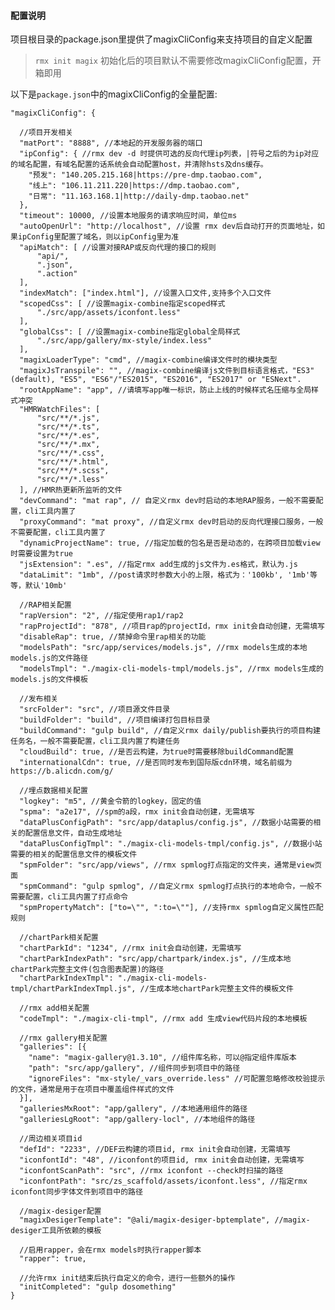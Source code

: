 

#### 配置说明
项目根目录的package.json里提供了magixCliConfig来支持项目的自定义配置

>  `rmx init magix` 初始化后的项目默认不需要修改magixCliConfig配置，开箱即用

以下是`package.json`中的magixCliConfig的全量配置:

    "magixCliConfig": {

      //项目开发相关
      "matPort": "8888", //本地起的开发服务器的端口
      "ipConfig": { //rmx dev -d 时提供可选的反向代理ip列表，|符号之后的为ip对应的域名配置，有域名配置的话系统会自动配置host，并清除hsts及dns缓存。
        "预发": "140.205.215.168|https://pre-dmp.taobao.com",
        "线上": "106.11.211.220|https://dmp.taobao.com", 
        "日常": "11.163.168.1|http://daily-dmp.taobao.net"
      }, 
      "timeout": 10000, //设置本地服务的请求响应时间，单位ms
      "autoOpenUrl": "http://localhost", //设置 rmx dev后自动打开的页面地址，如果ipConfig里配置了域名，则以ipConfig里为准
      "apiMatch": [ //设置对接RAP或反向代理的接口的规则
          "api/",
          ".json",
          ".action"
      ],
      "indexMatch": ["index.html"], //设置入口文件,支持多个入口文件
      "scopedCss": [ //设置magix-combine指定scoped样式
          "./src/app/assets/iconfont.less"
      ],
      "globalCss": [ //设置magix-combine指定global全局样式
          "./src/app/gallery/mx-style/index.less"
      ],
      "magixLoaderType": "cmd", //magix-combine编译文件时的模块类型
      "magixJsTranspile": "", //magix-combine编译js文件到目标语言格式，"ES3" (default), "ES5", "ES6"/"ES2015", "ES2016", "ES2017" or "ESNext".
      "rootAppName": "app", //请填写app唯一标识，防止上线的时候样式名压缩与全局样式冲突
      "HMRWatchFiles": [
          "src/**/*.js",
          "src/**/*.ts",
          "src/**/*.es",
          "src/**/*.mx",
          "src/**/*.css",
          "src/**/*.html",
          "src/**/*.scss",
          "src/**/*.less"
      ], //HMR热更新所监听的文件
      "devCommand": "mat rap", // 自定义rmx dev时启动的本地RAP服务，一般不需要配置，cli工具内置了
      "proxyCommand": "mat proxy", //自定义rmx dev时启动的反向代理接口服务，一般不需要配置，cli工具内置了
      "dynamicProjectName": true, //指定加载的包名是否是动态的，在跨项目加载view时需要设置为true
      "jsExtension": ".es", //指定rmx add生成的js文件为.es格式，默认为.js
      "dataLimit": "1mb", //post请求时参数大小的上限，格式为：'100kb', '1mb'等等，默认'10mb'

      //RAP相关配置
      "rapVersion": "2", //指定使用rap1/rap2
      "rapProjectId": "878", //项目rap的projectId，rmx init会自动创建，无需填写
      "disableRap": true, //禁掉命令里rap相关的功能
      "modelsPath": "src/app/services/models.js", //rmx models生成的本地models.js的文件路径
      "modelsTmpl": "./magix-cli-models-tmpl/models.js", //rmx models生成的models.js的文件模板

      //发布相关
      "srcFolder": "src", //项目源文件目录
      "buildFolder": "build", //项目编译打包目标目录
      "buildCommand": "gulp build", //自定义rmx daily/publish要执行的项目构建任务名，一般不需要配置，cli工具内置了构建任务
      "cloudBuild": true, //是否云构建，为true时需要移除buildCommand配置
      "internationalCdn": true, //是否同时发布到国际版cdn环境，域名前缀为https://b.alicdn.com/g/

      //埋点数据相关配置
      "logkey": "m5", //黄金令箭的logkey，固定的值
      "spma": "a2e17", //spm的a段，rmx init会自动创建，无需填写
      "dataPlusConfigPath": "src/app/dataplus/config.js", //数据小站需要的相关的配置信息文件，自动生成地址
      "dataPlusConfigTmpl": "./magix-cli-models-tmpl/config.js", //数据小站需要的相关的配置信息文件的模板文件
      "spmFolder": "src/app/views", //rmx spmlog打点指定的文件夹，通常是view页面
      "spmCommand": "gulp spmlog", //自定义rmx spmlog打点执行的本地命令，一般不需要配置，cli工具内置了打点命令
      "spmPropertyMatch": ["to=\"", ":to=\""], //支持rmx spmlog自定义属性匹配规则

      //chartPark相关配置
      "chartParkId": "1234", //rmx init会自动创建，无需填写
      "chartParkIndexPath": "src/app/chartpark/index.js", //生成本地chartPark完整主文件(包含图表配置)的路径
      "chartParkIndexTmpl": "./magix-cli-models-tmpl/chartParkIndexTmpl.js", //生成本地chartPark完整主文件的模板文件

      //rmx add相关配置
      "codeTmpl": "./magix-cli-tmpl", //rmx add 生成view代码片段的本地模板

      //rmx gallery相关配置
      "galleries": [{
        "name": "magix-gallery@1.3.10", //组件库名称，可以@指定组件库版本
        "path": "src/app/gallery", //组件同步到项目中的路径
        "ignoreFiles": "mx-style/_vars_override.less" //可配置忽略修改校验提示的文件，通常是用于在项目中覆盖组件样式的文件
      }],
      "galleriesMxRoot": "app/gallery", //本地通用组件的路径
      "galleriesLgRoot": "app/gallery-locl", //本地组件的路径

      //周边相关项目id
      "defId": "2233", //DEF云构建的项目id, rmx init会自动创建，无需填写
      "iconfontId": "48", //iconfont的项目id, rmx init会自动创建，无需填写
      "iconfontScanPath": "src", //rmx iconfont --check时扫描的路径
      "iconfontPath": "src/zs_scaffold/assets/iconfont.less", //指定rmx iconfont同步字体文件到项目中的路径

      //magix-desiger配置
      "magixDesigerTemplate": "@ali/magix-desiger-bptemplate", //magix-desiger工具所依赖的模板

      //启用rapper，会在rmx models时执行rapper脚本
      "rapper": true,

      //允许rmx init结束后执行自定义的命令，进行一些额外的操作
      "initCompleted": "gulp dosomething"
    }


